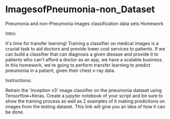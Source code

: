 # ImagesofPneumonia-non_Dataset
Pneumonia and non-Pneumonia images classification data sets 
Homework

Intro:

It's time for transfer learning! Training a classifier on medical images is a crucial task to aid doctors and provide lower cost services to patients. If we can build a classifier that can diagnosis a given disease and provide it to patients who can't afford a doctor as an app, we have a scalable business. In this homework, we're going to perform transfer learning to predict pneumonia in a patient, given their chest x-ray data.

Instructions:

Retrain the 'inception v3' image classifier on the pneumonia dataset using Tensorflow+Keras. Create a jupyter notebook of your script and be sure to show the training process as well as 2 examples of it making predictions on images from the testing dataset. This link will give you an idea of how it can be done. 
